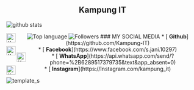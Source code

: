 <h2 align="center">
   Kampung IT
</h2 aling="center">
 
![github stats](https://github-readme-stats.vercel.app/api?username=Kampung-IT&show_icons=true&theme=monokai)
<p align="center">
  <img src="https://github-readme-stats.vercel.app/api/top-langs/?username=Kampung-IT&layout=compact" alt="Top language">
  <img title="Followers" src="https://img.shields.io/github/followers/Kampung-IT?color=red&style=flat-square"></a>
### MY SOCIAL MEDIA
* [<img alt="Kampung-IT's Github" align="left" width="24px" src="https://cdn.jsdelivr.net/npm/simple-icons@v3/icons/github.svg" /> <b>Github</b>](https://github.com/Kampung-IT)<br />
* [<img alt="Kampung-IT's Facebook" align="left" width="24px" src="https://cdn.jsdelivr.net/npm/simple-icons@v3/icons/facebook.svg" /> <b>Facebook</b>](https://www.facebook.com/s.jani.10297)<br />
* [<img alt="Kampung-IT's Whatsapp" align="left" width="24px" src="https://cdn.jsdelivr.net/npm/simple-icons@v3/icons/whatsapp.svg" /> <b>WhatsApp</b>](https://api.whatsapp.com/send/?phone=%2B6289517379735&text&app_absent=0)<br />
* [<img alt="Kampung-IT's Instagram" align="left" width="24px" src="https://cdn.jsdelivr.net/npm/simple-icons@v3/icons/instagram.svg" /> <b>Instagram</b>](https://Instagram.com/kampung_it)<br />

![template_s](https://github.com/Dunia-Kode/Dunia-Kode/blob/main/IMG-20201022-WA0008.jpg)
